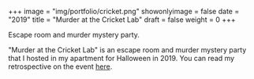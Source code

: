 +++
image = "img/portfolio/cricket.png"
showonlyimage = false
date = "2019"
title = "Murder at the Cricket Lab"
draft = false
weight = 0
+++

Escape room and murder mystery party.
<!--more-->

"Murder at the Cricket Lab" is an escape room and murder mystery party that I hosted in my apartment for Halloween in 2019. You can read my retrospective on the event [here](https://medium.com/@jordanminjie/murder-at-the-cricket-lab-a-postmortem-2312e398de04).
